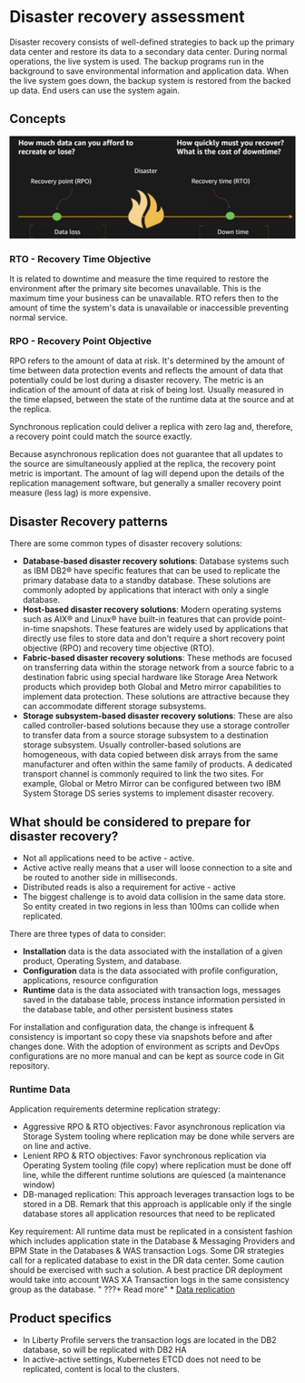 # Disaster recovery assessment

Disaster recovery consists of well-defined strategies to back up the primary data center and restore its data to a secondary data 
center. During normal operations, the live system is used. The backup programs run in the background to save environmental information
 and application data. When the live system goes down, the backup system is restored from the backed up data. End users can use the system again.

## Concepts

![](./images/rto-rpo.png)
### RTO - Recovery Time Objective 

It is related to downtime and measure the time required to restore the environment after the primary site becomes unavailable. 
This is the maximum time your business can be unavailable. RTO refers then to the amount of time the system's data is unavailable
 or inaccessible preventing normal service.

### RPO - Recovery Point Objective 

RPO refers to the amount of data at risk. It's determined by the amount of time between data protection events and 
reflects the amount of data that potentially could be lost during a disaster recovery. The metric is an indication
 of the amount of data at risk of being lost. Usually measured in the time elapsed, between the state of the runtime data
 at the source and at the replica.

Synchronous replication could deliver a replica with zero lag and, therefore, a recovery point could match the source exactly.

Because asynchronous replication does not guarantee that all updates to the source are simultaneously applied at the replica,
 the recovery point metric is important. The amount of lag will depend upon the details of the replication management software,
 but generally a smaller recovery point measure (less lag) is more expensive.

## Disaster Recovery patterns

There are some common types of disaster recovery solutions:

* **Database-based disaster recovery solutions**: Database systems such as IBM DB2® have specific features that can be used to
 replicate the primary database data to a standby database. These solutions are commonly adopted by applications that interact 
 with only a single database.
* **Host-based disaster recovery solutions**: Modern operating systems such as AIX® and Linux® have built-in features that can
 provide point-in-time snapshots. These features are widely used by applications that directly use files to store data and don't
 require a short recovery point objective (RPO) and recovery time objective (RTO).
* **Fabric-based disaster recovery solutions**: These methods are focused on transferring data within the storage network from
 a source fabric to a destination fabric using special hardware like Storage Area Network products which providep both Global
 and Metro mirror capabilities to implement data protection. These solutions are attractive because they can accommodate different
storage subsystems. 
* **Storage subsystem-based disaster recovery solutions**: These are also called controller-based solutions because they use a
 storage controller to transfer data from a source storage subsystem to a destination storage subsystem. 
 Usually controller-based solutions are homogeneous, with data copied between disk arrays from the same manufacturer and often
 within the same family of products. A dedicated transport channel is commonly required to link the two sites. 
 For example, Global or Metro Mirror can be configured between two IBM System Storage DS series systems to implement disaster recovery.

## What should be considered to prepare for disaster recovery?   

* Not all applications need to be active - active.
* Active active really means that a user will loose connection to a site and be routed to another side in milliseconds.
* Distributed reads is also a requirement for active - active 
* The biggest challenge is to avoid data collision in the same data store. So entity created in two regions in less than 100ms can collide when replicated. 

There are three types of data to consider:

* **Installation** data is the data associated with the installation of a given product, Operating System, and database.
* **Configuration** data is the data associated with profile configuration, applications, resource configuration
* **Runtime** data is the data associated with transaction logs, messages saved in the database table, 
process instance information persisted in the database table, and other persistent business states

For installation and configuration data, the change is infrequent & consistency is important so copy these via snapshots before and after changes done. 
With the adoption of environment as scripts and DevOps configurations are no more manual and can be kept as source code in Git repository.

### Runtime Data

Application requirements determine replication strategy:

* Aggressive RPO & RTO objectives: Favor asynchronous replication via Storage System tooling where replication may be done while servers are on line and active.
* Lenient RPO & RTO objectives: Favor synchronous replication via Operating System tooling (file copy) where replication must be done off line, while the different runtime solutions are quiesced (a maintenance window)
* DB-managed replication: This approach leverages transaction logs to be stored in a DB. Remark that this approach is applicable only if the single database stores all application resources that need to be replicated

Key requirement: All runtime data must be replicated in a consistent fashion which includes application state in the Database & Messaging Providers and
BPM State in the Databases & WAS transaction Logs.
Some DR strategies call for a replicated database to exist in the DR data center. Some caution should be exercised with such a solution. 
A best practice DR deployment would take into account WAS XA Transaction logs in the same consistency group as the database.
"
???+ Read more"
    * [Data replication](../data/data-replication.md)
## Product specifics

* In Liberty Profile servers the transaction logs are located in the DB2 database, so will 
be replicated with DB2 HA
* In active-active settings, Kubernetes ETCD does not need to be replicated, content is local to the clusters. 


